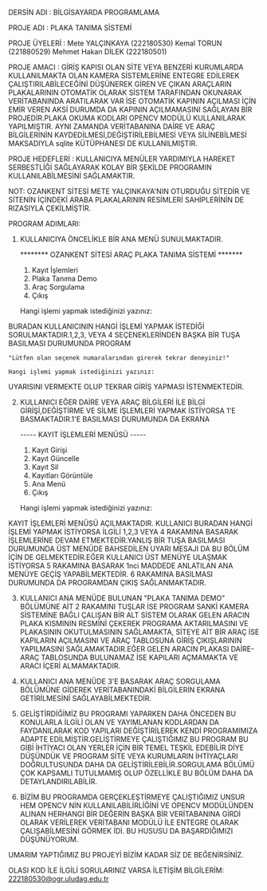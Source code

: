 DERSİN ADI 	: BİLGİSAYARDA PROGRAMLAMA

PROJE ADI	: PLAKA TANIMA SİSTEMİ

PROJE ÜYELERİ	: Mete YALÇINKAYA (222180530)
                  Kemal TORUN (221880529)
                  Mehmet Hakan DİLEK (222180501)
			
PROJE AMACI	: GİRİŞ KAPISI OLAN SİTE VEYA BENZERİ KURUMLARDA KULLANILMAKTA OLAN KAMERA SİSTEMLERİNE ENTEGRE EDİLEREK ÇALIŞTIRILABİLECEĞİNİ DÜŞÜNEREK
		  GİREN VE ÇIKAN ARAÇLARIN PLAKALARININ OTOMATİK OLARAK SİSTEM TARAFINDAN OKUNARAK VERİTABANINDA ARATILARAK VAR İSE OTOMATİK KAPININ AÇILMASI İÇİN 
		  EMİR VEREN AKSİ DURUMDA DA KAPININ AÇILMAMASINI SAĞLAYAN BİR PROJEDİR.PLAKA OKUMA KODLARI OPENCV MODÜLÜ KULLANILARAK YAPILMIŞTIR.
		  AYNI ZAMANDA VERİTABANINA DAİRE VE ARAÇ BİLGİLERİNİN KAYDEDİLMESİ,DEĞİŞTİRİLEBİLMESİ VEYA SİLİNEBİLMESİ MAKSADIYLA sqlite KÜTÜPHANESİ DE KULLANILMIŞTIR. 

PROJE HEDEFLERİ	: KULLANICIYA MENÜLER YARDIMIYLA HAREKET SERBESTLİĞİ SAĞLAYARAK KOLAY BİR ŞEKİLDE PROGRAMIN KULLANILABİLMESİNİ SAĞLAMAKTIR.

NOT: OZANKENT SİTESİ METE YALÇINKAYA'NIN OTURDUĞU SİTEDİR VE SİTENİN İÇİNDEKİ ARABA PLAKALARININ RESİMLERİ SAHİPLERİNİN DE RIZASIYLA ÇEKİLMİŞTİR.

PROGRAM ADIMLARI:

1. KULLANICIYA ÖNCELİKLE BİR ANA MENÜ SUNULMAKTADIR.

	******** OZANKENT SİTESİ ARAÇ PLAKA TANIMA SİSTEMİ *******

	 1) Kayıt İşlemleri 
	 2) Plaka Tanıma Demo 
	 3) Araç Sorgulama
 	 4) Çıkış 
 

	Hangi işlemi yapmak istediğinizi yazınız: 

BURADAN KULLANICININ HANGİ İŞLEMİ YAPMAK İSTEDİĞİ SORULMAKTADIR.1,2,3, VEYA 4 SEÇENEKLERİNDEN BAŞKA BİR TUŞA BASILMASI DURUMUNDA PROGRAM 

	"Lütfen olan seçenek numaralarından girerek tekrar deneyiniz!"

	Hangi işlemi yapmak istediğinizi yazınız:
UYARISINI VERMEKTE OLUP TEKRAR GİRİŞ YAPMASI İSTENMEKTEDİR.

2. KULLANICI EĞER DAİRE VEYA ARAÇ BİLGİLERİ İLE BİLGİ GİRİŞİ,DEĞİŞTİRME VE SİLME İŞLEMLERİ YAPMAK İSTİYORSA 1'E BASMAKTADIR.1'E BASILMASI DURUMUNDA DA EKRANA

	 -----  KAYIT İŞLEMLERİ MENÜSÜ  -----

	1) Kayıt Girişi 
 	2) Kayıt Güncelle 
 	3) Kayıt Sil 
 	4) Kayıtları Görüntüle 
 	5) Ana Menü 
 	6) Çıkış

	Hangi işlemi yapmak istediğinizi yazınız:

KAYIT İŞLEMLERİ MENÜSÜ AÇILMAKTADIR. KULLANICI BURADAN HANGİ İŞLEMİ YAPMAK İSTİYORSA İLGİLİ 1,2,3 VEYA 4 RAKAMINA BASARAK İŞLEMLERİNE DEVAM ETMEKTEDİR.YANLIŞ BİR TUŞA BASILMASI DURUMUNDA
ÜST MENÜDE BAHSEDİLEN UYARI MESAJI DA BU BÖLÜM İÇİN DE GELMEKTEDİR.EĞER KULLANICI ÜST MENÜYE ULAŞMAK İSTİYORSA 5 RAKAMINA BASARAK 1nci MADDEDE ANLATILAN ANA MENÜYE GEÇİŞ YAPABİLMEKTEDİR.
6 RAKAMINA BASILMASI DURUMUNDA DA PROGRAMDAN ÇIKIŞ SAĞLANMAKTADIR.

3. KULLANICI ANA MENÜDE BULUNAN "PLAKA TANIMA DEMO" BÖLÜMÜNE AİT 2 RAKAMINI TUŞLAR İSE PROGRAM SANKİ KAMERA SİSTEMİNE BAĞLI ÇALIŞAN BİR ALT SİSTEM OLARAK GELEN ARACIN PLAKA KISMININ RESMİNİ 
ÇEKEREK PROGRAMA AKTARILMASINI VE PLAKASININ OKUTULMASININ SAĞLAMAKTA, SİTEYE AİT BİR ARAÇ İSE KAPILARIN AÇILMASINI VE ARAÇ TABLOSUNA GİRİŞ ÇIKIŞLARININ YAPILMASINI SAĞLAMAKTADIR.EĞER GELEN 
ARACIN PLAKASI DAİRE-ARAÇ TABLOSUNDA BULUNAMAZ İSE KAPILARI AÇMAMAKTA VE ARACI İÇERİ ALMAMAKTADIR.

4. KULLANICI ANA MENÜDE 3'E BASARAK ARAÇ SORGULAMA BÖLÜMÜNE GİDEREK VERİTABANINDAKİ BİLGİLERİN EKRANA GETİRİLMESİNİ SAĞLAYABİLMEKTEDİR. 

5. GELİŞTİRDİĞİMİZ BU PROGRAMI YAPARKEN DAHA ÖNCEDEN BU KONULARLA İLGİLİ OLAN VE YAYIMLANAN KODLARDAN DA FAYDANILARAK KOD YAPILARI DEĞİŞTİRİLEREK KENDİ PROGRAMIMIZA ADAPTE EDİLMİŞTİR.GELİŞTİRMEYE ÇALIŞTIĞIMIZ
BU PROGRAM BU GİBİ İHTİYACI OLAN YERLER İÇİN BİR TEMEL TEŞKİL EDEBİLİR DİYE DÜŞÜNDÜK VE PROGRAM SİTE VEYA KURUMLARIN İHTİYAÇLARI DOĞRULTUSUNDA DAHA DA GELİŞTİRİLEBİLİR.SORGULAMA BÖLÜMÜ ÇOK KAPSAMLI TUTULMAMIŞ OLUP 
ÖZELLİKLE BU BÖLÜM DAHA DA DETAYLANDIRILABİLİR.

6. BİZİM BU PROGRAMDA GERÇEKLEŞTİRMEYE ÇALIŞTIĞIMIZ UNSUR HEM OPENCV NİN KULLANILABİLİRLİĞİNİ VE OPENCV MODÜLÜNDEN ALINAN HERHANGİ BİR DEĞERİN BAŞKA BİR VERİTABANINA GİRDİ OLARAK VERİLEREK 
VERİTABANI MODÜLÜ İLE ENTEGRE OLARAK ÇALIŞABİLMESİNİ GÖRMEK İDİ. BU HUSUSU DA BAŞARDIĞIMIZI DÜŞÜNÜYORUM.

UMARIM YAPTIĞIMIZ BU PROJEYİ BİZİM KADAR SİZ DE BEĞENİRSİNİZ.


OLASI KOD İLE İLGİLİ SORULARINIZ VARSA İLETİŞİM BİLGİLERİM: 222180530@ogr.uludag.edu.tr


